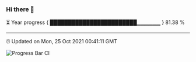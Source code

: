 ### Hi there 👋

⏳ Year progress { ████████████████████████▁▁▁▁▁▁ } 81.38 %

---

⏰ Updated on Mon, 25 Oct 2021 00:41:11 GMT

![Progress Bar CI](https://github.com/liununu/liununu/workflows/Progress%20Bar%20CI/badge.svg)
